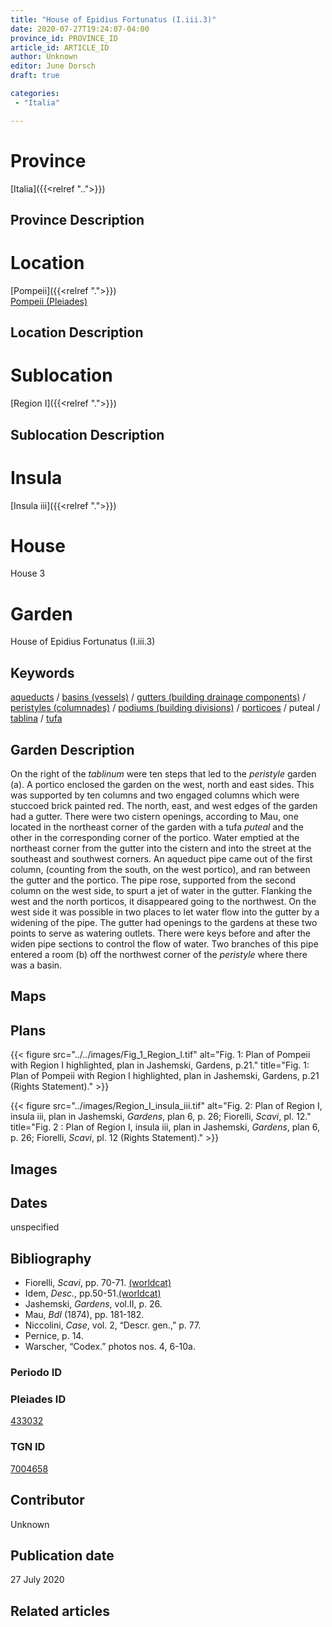 ```yaml
---
title: "House of Epidius Fortunatus (I.iii.3)"
date: 2020-07-27T19:24:07-04:00
province_id: PROVINCE_ID
article_id: ARTICLE_ID
author: Unknown
editor: June Dorsch
draft: true

categories:
 - "Italia"

---
```


# Province

[Italia]({{<relref "..">}})

## Province Description

<!-- DESCRIPTION -->


# Location

[Pompeii]({{<relref ".">}}) \
[Pompeii (Pleiades)](https://pleiades.stoa.org/places/433032)

## Location Description

<!-- LEAVE THIS BLANK FOR NOW -->

# Sublocation

[Region I]({{<relref ".">}})

## Sublocation Description

<!-- DESCRIPTION -->

# Insula

[Insula iii]({{<relref ".">}})

# House

House 3

# Garden

House of Epidius Fortunatus (I.iii.3)

## Keywords

[aqueducts](http://vocab.getty.edu/page/aat/300006165)  /
[basins (vessels)](http://vocab.getty.edu/page/aat/300045614)  /
[gutters (building drainage components)](http://vocab.getty.edu/page/aat/300052565)  /
[peristyles (columnades)](http://vocab.getty.edu/page/aat/300004029)  /
[podiums (building divisions)](http://vocab.getty.edu/page/aat/300000976)  /
[porticoes](http://vocab.getty.edu/page/aat/300004145)  /
puteal  /
[tablina](http://vocab.getty.edu/page/aat/300004180)  /
[tufa](http://vocab.getty.edu/page/aat/300011712)  

## Garden Description

On the right of the *tablinum* were ten steps that led to the *peristyle* garden (a). A portico enclosed the garden on the west, north and east sides. This was supported by ten columns and two engaged columns which were stuccoed brick painted red. The north, east, and west edges of the garden had a gutter. There were two cistern openings, according to Mau, one located in the northeast corner of the garden with a tufa *puteal* and the other in the corresponding corner of the portico. Water emptied at the northeast corner from the gutter into the cistern and into the street at the southeast and southwest corners. An aqueduct pipe came out of the first column, (counting from the south, on the west portico), and ran between the gutter and the portico. The pipe rose, supported from the second column on the west side, to spurt a jet of water in the gutter. Flanking the west and the north porticos, it disappeared going to the northwest. On the west side it was possible in two places to let water flow into the gutter by a widening of the pipe. The gutter had openings to the gardens at these two points to serve as watering outlets. There were keys before and after the widen pipe sections to control the flow of water. Two branches of this pipe entered a room (b) off the northwest corner of the *peristyle* where there was a basin.

## Maps

<!--
OLD WAY (DO NOT USE)
![alt_text](../../images/image_name.ext)
*CAPTION*

NEW WAY ↓↓↓↓
{{< figure src="../../images/image_name.ext" alt="ALT_TEXT" title="CAPTION" >}}
-->

## Plans

{{< figure src="../../images/Fig_1_Region_I.tif" alt="Fig. 1: Plan of Pompeii with Region I highlighted, plan in Jashemski, Gardens, p.21." title="Fig. 1: Plan of Pompeii with Region I highlighted, plan in Jashemski, Gardens, p.21 (Rights Statement)." >}}

{{< figure src="../images/Region_I_insula_iii.tif" alt="Fig. 2: Plan of Region I, insula iii, plan in Jashemski, *Gardens*, plan 6, p. 26; Fiorelli,
*Scavi*, pl. 12." title="Fig. 2 : Plan of Region I, insula iii, plan in Jashemski, *Gardens*, plan 6, p. 26; Fiorelli,
*Scavi*, pl. 12 (Rights Statement)." >}}

## Images


## Dates

unspecified

## Bibliography

* Fiorelli, *Scavi*, pp. 70-71. [(worldcat)](http://www.worldcat.org/oclc/249024903)
* Idem, *Desc.*, pp.50-51.[(worldcat)](http://www.worldcat.org/oclc/908272023)
* Jashemski, *Gardens*, vol.II, p. 26.
* Mau, *BdI* (1874), pp. 181-182.
* Niccolini, *Case*, vol. 2, “Descr. gen.,” p. 77.
* Pernice, p. 14.
* Warscher, “Codex.” photos nos. 4, 6-10a.

### Periodo ID

<!-- [PERIODO_ID](https://pleiades.stoa.org/places/PLEIADES_ID) -->

### Pleiades ID

[433032](https://pleiades.stoa.org/places/433032)

### TGN ID

[7004658](http://vocab.getty.edu/page/tgn/7004658)

## Contributor

Unknown

## Publication date

27 July 2020

## Related articles

<!-- Links to other related articles. Leave blank for now -->

